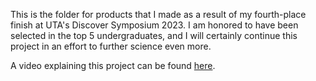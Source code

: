 This is the folder for products that I made as a result of my fourth-place finish at UTA's Discover Symposium 2023. I am honored to have been selected in the top 5 undergraduates, and I will certainly continue this project in an effort to further science even more.

A video explaining this project can be found [here](https://www.youtube.com/watch?v=wL5vEjOPHGI).

